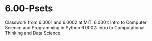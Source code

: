 # 6.00-Psets
Classwork from 6.0001 and 6.0002 at MIT.
6.0001: Intro to Computer Science and Programming in Python
6.0002: Intro to Computational Thinking and Data Science
